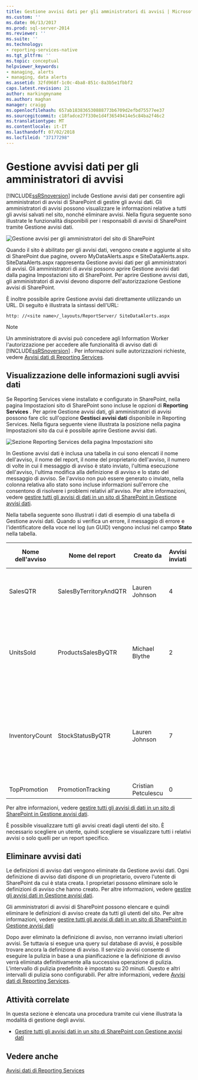 ```yaml
---
title: Gestione avvisi dati per gli amministratori di avvisi | Microsoft Docs
ms.custom: ''
ms.date: 06/13/2017
ms.prod: sql-server-2014
ms.reviewer: ''
ms.suite: ''
ms.technology:
- reporting-services-native
ms.tgt_pltfrm: ''
ms.topic: conceptual
helpviewer_keywords:
- managing, alerts
- managing, data alerts
ms.assetid: 32fd968f-1c0c-4ba8-851c-8a3b5e1fbbf2
caps.latest.revision: 21
author: markingmyname
ms.author: maghan
manager: craigg
ms.openlocfilehash: 657ab183836530888773b6709d2efbd75577ee37
ms.sourcegitcommit: c18fadce27f330e1d4f36549414e5c84ba2f46c2
ms.translationtype: MT
ms.contentlocale: it-IT
ms.lasthandoff: 07/02/2018
ms.locfileid: "37177298"
---
```

# <a name="data-alert-manager-for-alerting-administrators"></a>Gestione avvisi dati per gli amministratori di avvisi
  [!INCLUDE[ssRSnoversion](../includes/ssrsnoversion-md.md)] include Gestione avvisi dati per consentire agli amministratori di avvisi di SharePoint di gestire gli avvisi dati. Gli amministratori di avvisi possono visualizzare le informazioni relative a tutti gli avvisi salvati nel sito, nonché eliminare avvisi. Nella figura seguente sono illustrate le funzionalità disponibili per i responsabili di avvisi di SharePoint tramite Gestione avvisi dati.  
  
 ![Gestione avvisi per gli amministratori del sito di SharePoint](media/rs-alertmanagersite.gif "Gestione avvisi per gli amministratori del sito di SharePoint")  
  
 Quando il sito è abilitato per gli avvisi dati, vengono create e aggiunte al sito di SharePoint due pagine, ovvero MyDataAlerts.aspx e SiteDataAlerts.aspx. SiteDataAlerts.aspx rappresenta Gestione avvisi dati per gli amministratori di avvisi. Gli amministratori di avvisi possono aprire Gestione avvisi dati dalla pagina Impostazioni sito di SharePoint. Per aprire Gestione avvisi dati, gli amministratori di avvisi devono disporre dell'autorizzazione Gestione avvisi di SharePoint.  
  
 È inoltre possibile aprire Gestione avvisi dati direttamente utilizzando un URL. Di seguito è illustrata la sintassi dell'URL:  
  
 `http: //<site name>/_layouts/ReportServer/ SiteDataAlerts.aspx`  
  
> [!NOTE]  
>  Un amministratore di avvisi può concedere agli Information Worker l'autorizzazione per accedere alle funzionalità di avviso dati di [!INCLUDE[ssRSnoversion](../includes/ssrsnoversion-md.md)] . Per informazioni sulle autorizzazioni richieste, vedere [Avvisi dati di Reporting Services](../ssms/agent/alerts.md).  
  
##  <a name="ViewingAlerts"></a> Visualizzazione delle informazioni sugli avvisi dati  
 Se Reporting Services viene installato e configurato in SharePoint, nella pagina Impostazioni sito di SharePoint sono incluse le opzioni di **Reporting Services** . Per aprire Gestione avvisi dati, gli amministratori di avvisi possono fare clic sull'opzione **Gestisci avvisi dati** disponibile in Reporting Services. Nella figura seguente viene illustrata la posizione nella pagina Impostazioni sito da cui è possibile aprire Gestione avvisi dati.  
  
 ![Sezione Reporting Services della pagina Impostazioni sito](media/rs-sitesettings.gif "Sezione Reporting Services della pagina Impostazioni sito")  
  
 In Gestione avvisi dati è inclusa una tabella in cui sono elencati il nome dell'avviso, il nome del report, il nome del proprietario dell'avviso, il numero di volte in cui il messaggio di avviso è stato inviato, l'ultima esecuzione dell'avviso, l'ultima modifica alla definizione di avviso e lo stato del messaggio di avviso. Se l'avviso non può essere generato o inviato, nella colonna relativa allo stato sono incluse informazioni sull'errore che consentono di risolvere i problemi relativi all'avviso. Per altre informazioni, vedere [gestire tutti gli avvisi di dati in un sito di SharePoint in Gestione avvisi dati](manage-all-data-alerts-on-a-sharepoint-site-in-data-alert-manager.md).  
  
 Nella tabella seguente sono illustrati i dati di esempio di una tabella di Gestione avvisi dati. Quando si verifica un errore, il messaggio di errore e l'identificatore della voce nel log (un GUID) vengono inclusi nel campo **Stato** nella tabella.  
  
|Nome dell'avviso|Nome del report|Creato da|Avvisi inviati|Ultima esecuzione|Data ultima modifica|Stato|  
|----------------|-----------------|----------------|-----------------|--------------|-------------------|------------|  
|SalesQTR|SalesByTerritoryAndQTR|Lauren Johnson|4|6/12/2011|6/1/2011|L'ultimo avviso è stato eseguito correttamente e l'avviso è stato inviato.|  
|UnitsSold|ProductsSalesByQTR|Michael Blythe|2|7/1/2011|6/28/2011|L'ultimo avviso è stato eseguito correttamente, tuttavia i dati non sono stati modificati e non è stato inviato alcun avviso.|  
|InventoryCount|StockStatusByQTR|Lauren Johnson|7|7/10/2011|7/2/2011|\<messaggio di errore>Il file di log contiene informazioni dettagliate sull'errore. Fare riferimento alla voce del log con l'identificatore: \<GUID>.|  
|TopPromotion|PromotionTracking|Cristian Petculescu|0||5/23/2011|Avviso creato.|  
  
 Per altre informazioni, vedere [gestire tutti gli avvisi di dati in un sito di SharePoint in Gestione avvisi dati](manage-all-data-alerts-on-a-sharepoint-site-in-data-alert-manager.md).  
  
 È possibile visualizzare tutti gli avvisi creati dagli utenti del sito. È necessario scegliere un utente, quindi scegliere se visualizzare tutti i relativi avvisi o solo quelli per un report specifico.  
  
  
##  <a name="DeleteAlerts"></a> Eliminare avvisi dati  
 Le definizioni di avviso dati vengono eliminate da Gestione avvisi dati. Ogni definizione di avviso dati dispone di un proprietario, ovvero l'utente di SharePoint da cui è stata creata. I proprietari possono eliminare solo le definizioni di avviso che hanno creato. Per altre informazioni, vedere [gestire gli avvisi dati in Gestione avvisi dati](manage-my-data-alerts-in-data-alert-manager.md).  
  
 Gli amministratori di avvisi di SharePoint possono elencare e quindi eliminare le definizioni di avviso create da tutti gli utenti del sito. Per altre informazioni, vedere [gestire tutti gli avvisi di dati in un sito di SharePoint in Gestione avvisi dati](manage-all-data-alerts-on-a-sharepoint-site-in-data-alert-manager.md)  
  
 Dopo aver eliminato la definizione di avviso, non verranno inviati ulteriori avvisi. Se tuttavia si esegue una query sul database di avvisi, è possibile trovare ancora la definizione di avviso. Il servizio avvisi consente di eseguire la pulizia in base a una pianificazione e la definizione di avviso verrà eliminata definitivamente alla successiva operazione di pulizia. L'intervallo di pulizia predefinito è impostato su 20 minuti. Questo e altri intervalli di pulizia sono configurabili. Per altre informazioni, vedere [Avvisi dati di Reporting Services](../ssms/agent/alerts.md).  
  
  
##  <a name="HowTo"></a> Attività correlate  
 In questa sezione è elencata una procedura tramite cui viene illustrata la modalità di gestione degli avvisi.  
  
-   [Gestire tutti gli avvisi dati in un sito di SharePoint con Gestione avvisi dati](manage-all-data-alerts-on-a-sharepoint-site-in-data-alert-manager.md)  
  
  
## <a name="see-also"></a>Vedere anche  
 [Avvisi dati di Reporting Services](../ssms/agent/alerts.md)  
  
  
